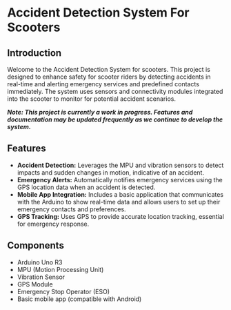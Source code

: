 # Accident Detection System For Scooters

## Introduction
Welcome to the Accident Detection System for scooters. This project is designed to enhance safety for scooter riders by detecting accidents in real-time and alerting emergency services and predefined contacts immediately. The system uses sensors and connectivity modules integrated into the scooter to monitor for potential accident scenarios.

***Note: This project is currently a work in progress. Features and documentation may be updated frequently as we continue to develop the system.***

## Features
- **Accident Detection:** Leverages the MPU and vibration sensors to detect impacts and sudden changes in motion, indicative of an accident.
- **Emergency Alerts:** Automatically notifies emergency services using the GPS location data when an accident is detected.
- **Mobile App Integration:** Includes a basic application that communicates with the Arduino to show real-time data and allows users to set up their emergency contacts and preferences.
- **GPS Tracking:** Uses GPS to provide accurate location tracking, essential for emergency response.

## Components
- Arduino Uno R3
- MPU (Motion Processing Unit)
- Vibration Sensor
- GPS Module
- Emergency Stop Operator (ESO)
- Basic mobile app (compatible with Android)

  
